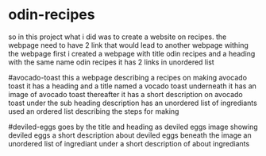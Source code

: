 # odin-recipes
so in this project what i did was to create a website on recipes.
the webpage need to have 2 link that would lead to another webpage withing the webpage
first i created a webpage with title odin recipes
and a heading with the same name odin recipes
it has 2 links in unordered list

#avocado-toast
this a webpage describing a recipes on making avocado toast
it has a heading and a title named a vocado toast
underneath it has an image of avocado toast
thereafter it has a short description on avocado toast under the sub heading description
has an unordered list of ingrediants used
an ordered list describing the steps for making

#deviled-eggs
goes by the title and heading as deviled eggs
image showing deviled eggs
a short description about deviled eggs beneath the image
an unordered list of ingrediant under a short description of about ingrediants 
